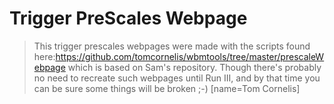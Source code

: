 # Trigger PreScales Webpage

> This trigger prescales webpages were made with the scripts found here:https://github.com/tomcornelis/wbmtools/tree/master/prescaleWebpage 
which is based on Sam's repository. Though there's probably no need to 
recreate such webpages until Run III, and by that time you can be sure 
some things will be broken ;-)
> [name=Tom Cornelis]
